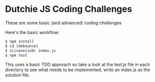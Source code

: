 # Dutchie JS Coding Challenges

These are some basic (and advanced) coding challenges

Here's the basic workflow:

```bash
$ npm install
$ cd (debounce)
$ vi|nano|subl index.js
$ npm test
```

This uses a basic TDD approach so take a look at the test.js file in each directory to see what needs to be implemented, write an index.js as the solution file.
